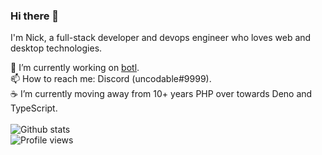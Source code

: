 ### Hi there 👋

I'm Nick, a full-stack developer and devops engineer who loves web and desktop technologies.

🔭 I’m currently working on [botl](https://github.com/botl).  
📫 How to reach me: Discord (uncodable#9999).  
☕ I’m currently moving away from 10+ years PHP over towards Deno and TypeScript.
<br><br>
![Github stats](https://github-readme-stats.vercel.app/api?username=narwy&show_icons=true)
<br>
![Profile views](https://gpvc.arturio.dev/narwy)

